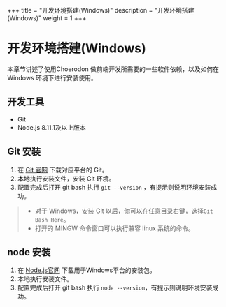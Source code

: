 +++
title = "开发环境搭建(Windows)"
description = "开发环境搭建(Windows)"
weight = 1
+++

# 开发环境搭建(Windows)

本章节讲述了使用Choerodon 做前端开发所需要的一些软件依赖，以及如何在Windows 环境下进行安装使用。

## 开发工具

- Git
- Node.js 8.11.1及以上版本

## Git 安装

1. 在 [Git 官网](https://git-scm.com/download/) 下载对应平台的 Git。
2. 本地执行安装文件，安装 Git 环境。
3. 配置完成后打开 git bash 执行 `git --version` ，有提示则说明环境安装成功。

> - 对于 Windows，安装 Git 以后，你可以在任意目录右键，选择`Git Bash Here`。
> - 打开的 MINGW 命令窗口可以执行兼容 linux 系统的命令。

## node 安装

1. 在 [Node.js官网](https://nodejs.org/en/download/) 下载用于Windows平台的安装包。
2. 本地执行安装文件。
3. 配置完成后打开 git bash 执行 `node --version`，有提示则说明环境安装成功。
